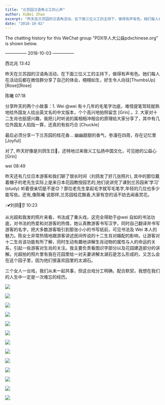 ```yaml
---
title: "兰苏园汉语角义工的心声"
author: XiBei Zhao
excerpt: "昨天在兰苏园的汉语角活动，在下面三位义工的主持下，做得有声有色。她们每人在活动后都在微信群分享了自己的体会，栩栩如生，好生令人向往。"
date: "2018-10-02"
---
```


The chatting history for this WeChat group "PDX华人大公益pdxchinese.org" is shown below.

—————  2018-10-03  —————

西北兆  13:42

昨天在兰苏园的汉语角活动，在下面三位义工的主持下，做得有声有色。她们每人在活动后都在微信群分享了自己的体会，栩栩如生，好生令人向往[ThumbsUp][Rose][Rose]

陈曦  07:18

分享昨天的两个小故事：1.  Wei @wei 有十几年的毛笔字功底，难怪提笔驾轻就熟地给外国友人绘出英文名的中文版本，个个高兴地拍照留念 [Grin] 。2. 大家对十二生肖也挺感兴趣，我把儿时听说的属相相冲相合的原理给大家分享了，其中有几位外国友人掐指一算，还真的有些巧合 [Chuckle]

最后必须分享一下兰苏园的桂花香... 幽幽甜甜的香气，弥漫在四周，存在记忆里 [Joyful]

对了, 昨天好像是刘鸽生日🎂，还特地过来做义工弘扬中国文化，可见她的公益心 [Grin]

wei  08:49

昨天还有几位日本游客和我们聊了很长时间（刘鸽发了好几张照片), 其中的那位戴着帽子的老先生实际上是来日本花园教授园艺的,他们说讲完了课到兰苏园来’学习’ (study) 听着很亲切是不是😊？那位老先生拿起毛字就写毛笔字,年轻的几位也多少能写些。还有,像陈曦 说那样,兰苏园桂花飘香,大家有空的话不妨去闻香赏花。

🎶💕刘鸽👀👂  10:23

从光超和我发的照片来看，书法成了重头戏，这完全得助于@wei 自如的书法功底，对书法的热爱和对游客的热情，她认真教游客书写汉字，同时自己翻译并书写游客的名字，把大多数游客吸引到那张小小的书写纸前，可见书法及 Wei 本人的魅力。陈女士非常热情地跟游客讲述民间传说的十二生肖对婚配的影响，让游客对十二生肖该功能有所了解，同时生动有趣地讲解生肖动物的属性与人的命运的关系，引起一些游客对生肖的关注。我主要负责看图识字部分以及花园建造部分的讲解。光超拍的照片里有我在花园里给一对夫妻讲解太湖石是怎么形成的，又怎么会在这个园子里，因为他们很喜欢园里的太湖石。

三个女人一台戏，我们从未一起共事，但这台戏分工明确，配合默契，我想在我们的人生中一定是一次难忘的经历。

![](https://res.cloudinary.com/dhngj18do/image/upload/f_auto,q_auto/v1/images/ad401d831a8240d96d95ec92632a8775)

![](https://res.cloudinary.com/dhngj18do/image/upload/f_auto,q_auto/v1/images/c910e1e88eb9159a0d9742129f4434bc)

![](https://res.cloudinary.com/dhngj18do/image/upload/f_auto,q_auto/v1/images/4902cb4a77de7c546a11c36d6934cdb1)

![](https://res.cloudinary.com/dhngj18do/image/upload/f_auto,q_auto/v1/images/45a66d642fa7ef0ee3ebc7b6a13d1d58)

![](https://res.cloudinary.com/dhngj18do/image/upload/f_auto,q_auto/v1/images/538083d603807c9c1592822781f35841)

![](https://res.cloudinary.com/dhngj18do/image/upload/f_auto,q_auto/v1/images/0ad4c0872894ac5c018f8d40dff826a6)

![](https://res.cloudinary.com/dhngj18do/image/upload/f_auto,q_auto/v1/images/59c3a2b9ec38b8e3bbd5c255de744d79)

![](https://res.cloudinary.com/dhngj18do/image/upload/f_auto,q_auto/v1/images/59507142ee73552ffadfd31da7de8903)

![](https://res.cloudinary.com/dhngj18do/image/upload/f_auto,q_auto/v1/images/4d3cee9b4ed9768e70254e5a4b19ee33)

![](https://res.cloudinary.com/dhngj18do/image/upload/f_auto,q_auto/v1/images/136721274e8a1f97ac1aa62070dc7200)

![](https://res.cloudinary.com/dhngj18do/image/upload/f_auto,q_auto/v1/images/a43b1d0a7cb82b9131072649917ae965)

![](https://res.cloudinary.com/dhngj18do/image/upload/f_auto,q_auto/v1/images/3e1aa9bf661584042a7a8823f5227516)

![](https://res.cloudinary.com/dhngj18do/image/upload/f_auto,q_auto/v1/images/d91043dd211ff98c5a339eb54fc0153e)
